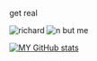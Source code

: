 get real


![richard](https://media1.tenor.com/m/0-Dv1mVZFwoAAAAC/richard-watterson-meme.gif)
![n but me](https://media1.tenor.com/m/qZm7UqoNnI4AAAAC/erm-actually-sd-n.gif)







[![MY GitHub stats](https://github-readme-stats.vercel.app/api?username=thesomewhatyou)](https://github.com/anuraghazra/github-readme-stats)

